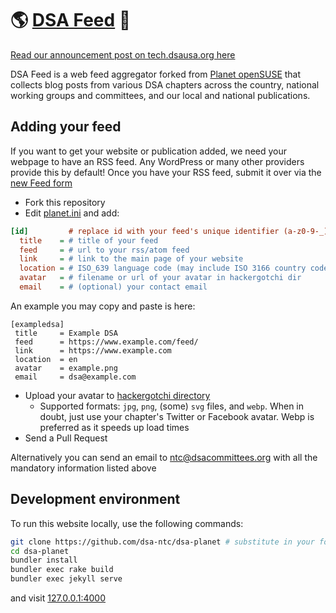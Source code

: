 # 🌎 [DSA Feed](https://feed.dsausa.org) 🌹
[Read our announcement post on tech.dsausa.org 
here](https://tech.dsausa.org/introducing-dsa-feed-an-aggregator-for-dsa-publications-from-the-ntc/)

DSA Feed is a web feed aggregator forked from [Planet
openSUSE](https://planet.opensuse.org) that collects blog posts from various DSA
chapters across the country, national working groups and committees, and our
local and national publications. 

## Adding your feed
If you want to get your website or publication added, we need your webpage to
have an RSS feed. Any WordPress or many other providers provide this by default!
Once you have your RSS feed, submit it over via the [new Feed
form](https://github.com/dsa-ntc/dsa-planet/issues/new?assignees=&labels=addition&projects=dsa-ntc%2Fdsa-planet&template=feed-request.yml&title=%5BFEED%5D%3A+)

* Fork this repository
* Edit [planet.ini](https://github.com/dsa-ntc/dsa-planet/blob/master/planet.ini) and add:

```ini
[id]         # replace id with your feed's unique identifier (a-z0-9-_) (eg. dsa-chapter)
  title    = # title of your feed                                       (eg. DSA Chapter News or something like Publication Name: A Blog of this DSA Chapter)
  feed     = # url to your rss/atom feed                                (eg. https://dsausa.org/feed)
  link     = # link to the main page of your website                    (eg. https://dsausa.org)
  location = # ISO_639 language code (may include ISO 3166 country code)(eg. en)
  avatar   = # filename or url of your avatar in hackergotchi dir       (eg. obs.png)
  email    = # (optional) your contact email                            (eg. admin@opensuse.org)
```
An example you may copy and paste is here: 
```
[exampledsa]
 title     = Example DSA
 feed      = https://www.example.com/feed/
 link      = https://www.example.com
 location  = en
 avatar    = example.png
 email     = dsa@example.com
```
* Upload your avatar to [hackergotchi directory](https://github.com/dsa-ntc/dsa-planet/blob/master/hackergotchi)
  * Supported formats: `jpg`, `png`, (some) `svg` files, and `webp`. When in doubt, just use your chapter's Twitter or Facebook avatar. Webp is preferred as it speeds up load times
* Send a Pull Request

Alternatively you can send an email to 
[ntc@dsacommittees.org](mailto:ntc@dsacommittees.org?subject=%5Bdsa-feed%5D%20&body=I%20have%20a%20question%20about%20DSA%20Feed)
with all the mandatory information listed above

## Development environment
To run this website locally, use the following commands:

```sh
git clone https://github.com/dsa-ntc/dsa-planet # substitute in your fork url if you're using your fork
cd dsa-planet
bundler install
bundler exec rake build
bundler exec jekyll serve
```
and visit [127.0.0.1:4000](http://127.0.0.1:4000)
